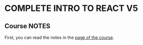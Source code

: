 # COMPLETE INTRO TO REACT V5

## Course NOTES

First, you can read the notes in the [page of the course](https://btholt.github.io/complete-intro-to-react-v5/).
